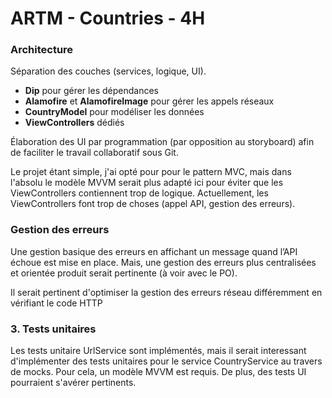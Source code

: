 # ARTM - Countries - 4H

### **Architecture**

Séparation des couches (services, logique, UI).
-   **Dip** pour gérer les dépendances
-   **Alamofire** et **AlamofireImage** pour gérer les appels réseaux
-  **CountryModel** pour modéliser les données
-  **ViewControllers** dédiés

Élaboration des UI par programmation (par opposition au storyboard) afin de faciliter le travail collaboratif sous Git.

Le projet étant simple, j'ai opté pour pour le pattern MVC, mais dans l'absolu le modèle MVVM serait plus adapté ici pour éviter que les ViewControllers contiennent trop de logique. Actuellement, les ViewControllers font trop de choses (appel API, gestion des erreurs).

### **Gestion des erreurs**

Une gestion basique des erreurs en affichant un message quand l’API échoue est mise en place. Mais, une gestion des erreurs plus centralisées et orientée produit serait pertinente (à voir avec le PO).

Il serait pertinent d'optimiser la gestion des erreurs réseau différemment en vérifiant le code HTTP

### **3. Tests unitaires**
Les tests unitaire UrlService sont implémentés, mais il serait interessant d'implémenter des tests unitaires pour le service CountryService au travers de mocks. Pour cela, un modèle MVVM est requis.
De plus, des tests UI pourraient s'avérer pertinents.
